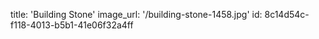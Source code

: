 title: 'Building Stone'
image_url: '/building-stone-1458.jpg'
id: 8c14d54c-f118-4013-b5b1-41e06f32a4ff

